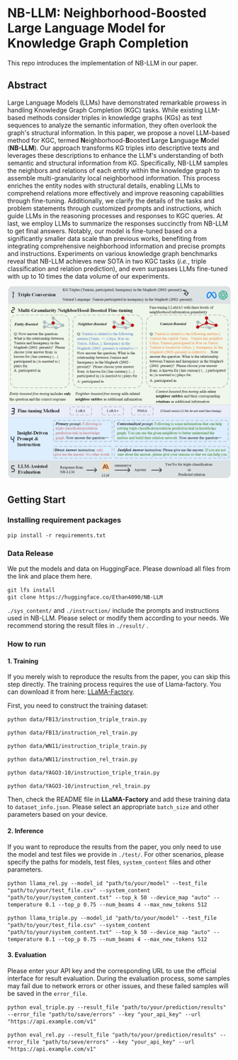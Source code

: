 # NB-LLM: Neighborhood-Boosted Large Language Model for Knowledge Graph Completion

This repo introduces the implementation of NB-LLM in our paper.

## Abstract
Large Language Models (LLMs) have demonstrated remarkable prowess in handling Knowledge Graph Completion (KGC) tasks. 
While existing LLM-based methods consider triples in knowledge graphs (KGs) as text sequences to analyze the semantic information, they often overlook the graph's structural information. In this paper, we propose a novel LLM-based method for KGC, termed **N**eighborhood-**B**oosted **L**arge **L**anguage **M**odel (**NB-LLM**). Our approach transforms KG triples into descriptive texts and leverages these descriptions to enhance the LLM's understanding of both semantic and structural information from KG. Specifically, NB-LLM samples the neighbors and relations of each entity within the knowledge graph to assemble multi-granularity local neighborhood information. This process enriches the entity nodes with structural details, enabling LLMs to comprehend relations more effectively and improve reasoning capabilities through fine-tuning.
Additionally, we clarify the details of the tasks and problem statements through customized prompts and instructions, which guide LLMs in the reasoning processes and responses to KGC queries. At last, we employ LLMs to summarize the responses succinctly from NB-LLM to get final answers. Notably, our model is fine-tuned based on a significantly smaller data scale than previous works, benefiting from integrating comprehensive neighborhood information and precise prompts and instructions. Experiments on various knowledge graph benchmarks reveal that NB-LLM achieves new SOTA in two KGC tasks (*i.e.*, triple classification and relation prediction), and even surpasses LLMs fine-tuned with up to 10 times the data volume of our experiments.

<div align="center">
<img src="pics\overall_fig3.png" width="800px">
</div>

## Getting Start

### Installing requirement packages

```shell
pip install -r requirements.txt
```

### Data Release

We put the models and data on HuggingFace. Please download all files from the link and place them here. 

```shell
git lfs install
git clone https://huggingface.co/Ethan4090/NB-LLM
```


<!--Once completed, the complete file structure should be as follows: . -->

`./sys_content/` and `./instruction/` include the prompts and instructions  used in NB-LLM. Please select or modify them according to your needs. We recommend storing the result files  in  `./result/` .


### How to run

#### 1. Training

If you merely wish to reproduce the results from the paper, you can skip this step directly. The training process requires the use of Llama-factory. You can download it from here: [LLaMA-Factory](https://github.com/hiyouga/LLaMA-Factory). 

First, you need to construct the training dataset:
```shell
python data/FB13/instruction_triple_train.py
```
```shell
python data/FB13/instruction_rel_train.py
```
```shell
python data/WN11/instruction_triple_train.py
```
```shell
python data/WN11/instruction_rel_train.py
```
```shell
python data/YAGO3-10/instruction_triple_train.py
```
```shell
python data/YAGO3-10/instruction_rel_train.py
```





Then, check the README file in **LLaMA-Factory** and add these training data to `dataset_info.json`. Please select an appropriate `batch_size` and other parameters based on your device. 

#### 2. Inference

If you want to reproduce the results from the paper, you only need to use the model and test files we provide in `./test/`. For other scenarios, please specify the paths for models, test files, `system_content` files and other parameters.

```shell
python llama_rel.py --model_id "path/to/your/model" --test_file "path/to/your/test_file.csv" --system_content "path/to/your/system_content.txt" --top_k 50 --device_map "auto" --temperature 0.1 --top_p 0.75 --num_beams 4 --max_new_tokens 512
```

```shell
python llama_triple.py --model_id "path/to/your/model" --test_file "path/to/your/test_file.csv" --system_content "path/to/your/system_content.txt" --top_k 50 --device_map "auto" --temperature 0.1 --top_p 0.75 --num_beams 4 --max_new_tokens 512
```

#### 3. Evaluation

Please enter your API key and the corresponding URL to use the official interface for result evaluation. During the evaluation process, some samples may fail due to network errors or other issues, and these failed samples will be saved in the `error_file`.

```shell
python eval_triple.py --result_file "path/to/your/prediction/results" --error_file "path/to/save/errors" --key "your_api_key" --url "https://api.example.com/v1"
```

```shell
python eval_rel.py --result_file "path/to/your/prediction/results" --error_file "path/to/seve/errors" --key "your_api_key" --url "https://api.example.com/v1"
```
